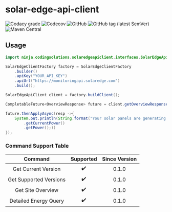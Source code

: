 # solar-edge-api-client

![Codacy grade](https://img.shields.io/codacy/grade/1626e3d2cbb14a1dad742e43b343dbc5?style=for-the-badge) ![Codecov](https://img.shields.io/codecov/c/gh/akboyd88/solar-edge-api-client?style=for-the-badge) ![GitHub](https://img.shields.io/github/license/akboyd88/solar-edge-api-client?style=for-the-badge) ![GitHub tag (latest SemVer)](https://img.shields.io/github/v/tag/akboyd88/solar-edge-api-client?style=for-the-badge) ![Maven Central](https://img.shields.io/maven-central/v/ninja.codingsolutions/solar-edge-api-client?style=for-the-badge)
## Usage 

```java
import ninja.codingsolutions.solaredgeapiclient.interfaces.SolarEdgeApiClient;

SolarEdgeClientFactory factory = SolarEdgeClientFactory
    .builder()
    .apiKey("YOUR_API_KEY")
    .apiUrl("https://monitoringapi.solaredge.com")
    .build();

SolarEdgeApiClient client = factory.buildClient();

CompletableFuture<OverviewResponse> future = client.getOverviewResponse(YOUR_SITE_NUMBER);

future.thenApplyAsync(resp ->{
    System.out.println(String.format("Your solar panels are generating %s w/h of power", resp.getOverview()
        .getCurrentPower()
        .getPower();))
});
```

### Command Support Table

| Command | Supported | Since Version
| :---: | :---: | :---:
| Get Current Version | :heavy_check_mark: | 0.1.0
| Get Supported Versions | :heavy_check_mark: | 0.1.0
| Get Site Overview | :heavy_check_mark: | 0.1.0
| Detailed Energy Query | :heavy_check_mark: | 0.1.0


